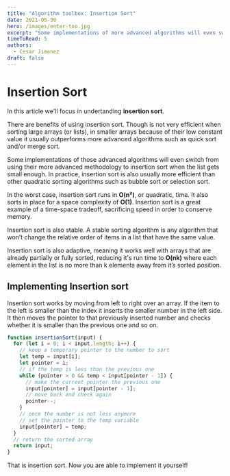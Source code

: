 ```yaml
---
title: "Algorithm toolbox: Insertion Sort"
date: 2021-05-30
hero: /images/enter-too.jpg
excerpt: "Some implementations of more advanced algorithms will even switch from using their more advanced methodology to insertion sort when the list gets small enough."
timeToRead: 5
authors:
  - Cesar Jimenez
draft: false
---
```


# Insertion Sort

In this article we'll focus in undertanding **insertion sort**.

There are benefits of using insertion sort. Though is not very efficient when sorting large arrays (or lists), in smaller arrays because of their low constant value it usually outperforms more advanced algorithms such as quick sort and/or merge sort.

Some implementations of those advanced algorithms will even switch from using their more advanced methodology to insertion sort when the list gets small enough. In practice, insertion sort is also usually more efficient than other quadratic sorting algorithms such as bubble sort or selection sort.

In the worst case, insertion sort runs in **O(n²)**, or quadratic, time. It also sorts in place for a space complexity of **O(1)**. Insertion sort is a great example of a time-space tradeoff, sacrificing speed in order to conserve memory.

Insertion sort is also stable. A stable sorting algorithm is any algorithm that won’t change the relative order of items in a list that have the same value.

Insertion sort is also adaptive, meaning it works well with arrays that are already partially or fully sorted, reducing it's run time to **O(nk)** where each element in the list is no more than k elements away from it’s sorted position.

## Implementing Insertion sort

Insertion sort works by moving from left to right over an array. If the item to the left is smaller than the index it inserts the smaller number in the left side. It then moves the pointer to that previously inserted number and checks whether it is smaller than the previous one and so on.

```javascript
function insertionSort(input) {
  for (let i = 0; i < input.length; i++) {
  	// keep a temporary pointer to the number to sort
    let temp = input[i];
    let pointer = i;
    // if the temp is less than the previous one
    while (pointer > 0 && temp < input[pointer - 1]) {
      // make the current pointer the previous one
      input[pointer] = input[pointer - 1];
      // move back and check again
      pointer--;
    }
    // once the number is not less anymore
    // set the pointer to the temp variable
    input[pointer] = temp;
  }
  // return the sorted array
  return input;
}
```

That is insertion sort. Now you are able to implement it yourself!
